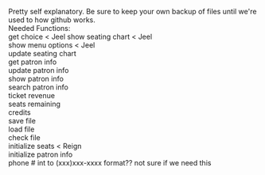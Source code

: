 Pretty self explanatory. Be sure to keep your own backup of files until we're used to how github works.  
Needed Functions:  
get choice < Jeel
show seating chart < Jeel  
show menu options < Jeel  
update seating chart  
get patron info  
update patron info  
show patron info  
search patron info  
ticket revenue  
seats remaining  
credits  
save file  
load file  
check file  
initialize seats < Reign  
initialize patron info  
phone # int to (xxx)xxx-xxxx format?? not sure if we need this  
